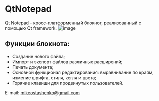 # QtNotepad
Qt Notepad - кросс-платформенный блокнот, реализованный с помощью Qt framework.
![image](https://user-images.githubusercontent.com/68986785/190926105-5f081041-6cc6-47bc-9a3d-de83b0e099cb.png)
## Функции блокнота:
- Создание нового файла;
- Импорт и экспорт файлов различных расширений;
- Печать документа;
- Основной функционал редактирования: выравнивание по краям, измение шрифта, стиля, кегля и цвета;
- Горячие клавиши для продвинутых пользователей.

E-mail: mikeostashenko@gmail.com
